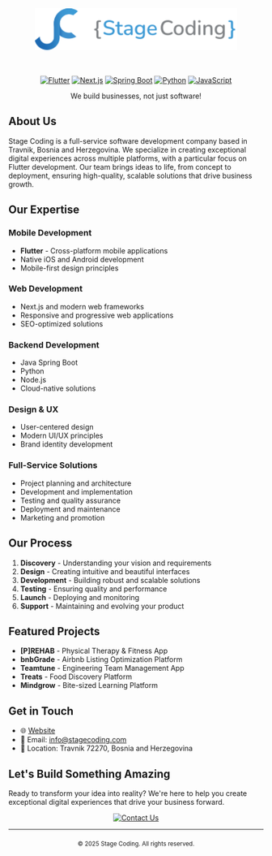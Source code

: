 <div align="center">
  <img src="https://raw.githubusercontent.com/StageCoding/.github/main/profile/logo.svg" alt="Stage Coding Logo" width="400"/>
  <br/>
  <br/>
  <br/>

  [![Flutter](https://img.shields.io/badge/Flutter-02569B?style=for-the-badge&logo=flutter&logoColor=white)](https://flutter.dev)
  [![Next.js](https://img.shields.io/badge/Next.js-000000?style=for-the-badge&logo=next.js&logoColor=white)](https://nextjs.org)
  [![Spring Boot](https://img.shields.io/badge/Spring_Boot-6DB33F?style=for-the-badge&logo=spring-boot&logoColor=white)](https://spring.io)
  [![Python](https://img.shields.io/badge/Python-3776AB?style=for-the-badge&logo=python&logoColor=white)](https://python.org)
  [![JavaScript](https://img.shields.io/badge/JavaScript-F7DF1E?style=for-the-badge&logo=javascript&logoColor=black)](https://javascript.com)

  We build businesses, not just software!
</div>

## About Us

Stage Coding is a full-service software development company based in Travnik, Bosnia and Herzegovina. We specialize in creating exceptional digital experiences across multiple platforms, with a particular focus on Flutter development. Our team brings ideas to life, from concept to deployment, ensuring high-quality, scalable solutions that drive business growth.

## Our Expertise

### Mobile Development
- **Flutter** - Cross-platform mobile applications
- Native iOS and Android development
- Mobile-first design principles

### Web Development
- Next.js and modern web frameworks
- Responsive and progressive web applications
- SEO-optimized solutions

### Backend Development
- Java Spring Boot
- Python
- Node.js
- Cloud-native solutions

### Design & UX
- User-centered design
- Modern UI/UX principles
- Brand identity development

### Full-Service Solutions
- Project planning and architecture
- Development and implementation
- Testing and quality assurance
- Deployment and maintenance
- Marketing and promotion

## Our Process

1. **Discovery** - Understanding your vision and requirements
2. **Design** - Creating intuitive and beautiful interfaces
3. **Development** - Building robust and scalable solutions
4. **Testing** - Ensuring quality and performance
5. **Launch** - Deploying and monitoring
6. **Support** - Maintaining and evolving your product

## Featured Projects

- **[P]REHAB** - Physical Therapy & Fitness App
- **bnbGrade** - Airbnb Listing Optimization Platform
- **Teamtune** - Engineering Team Management App
- **Treats** - Food Discovery Platform
- **Mindgrow** - Bite-sized Learning Platform

## Get in Touch

- 🌐 [Website](https://stagecoding.com)
- 📧 Email: info@stagecoding.com
- 📍 Location: Travnik 72270, Bosnia and Herzegovina

## Let's Build Something Amazing

Ready to transform your idea into reality? We're here to help you create exceptional digital experiences that drive your business forward.

<div align="center">
  <a href="https://stagecoding.com/contact">
    <img src="https://img.shields.io/badge/Contact_Us-FF6B6B?style=for-the-badge&logo=mail&logoColor=white" alt="Contact Us"/>
  </a>
</div>

---

<div align="center">
  <sub>© 2025 Stage Coding. All rights reserved.</sub>
</div>
